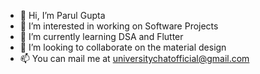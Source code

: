 - 👋 Hi, I’m Parul Gupta
- 👀 I’m interested in working on Software Projects
- 🌱 I’m currently learning DSA and Flutter
- 💞️ I’m looking to collaborate on the material design
- 📫 You can mail me at universitychatofficial@gmail.com

<!---
parulgupta27/parulgupta27 is a ✨ special ✨ repository because its `README.md` (this file) appears on your GitHub profile.
You can click the Preview link to take a look at your changes.
--->
